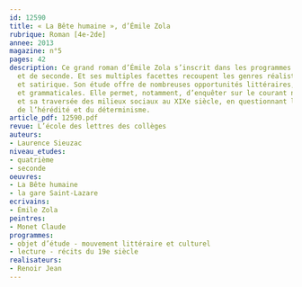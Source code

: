 ```yaml
---
id: 12590
title: « La Bête humaine », d’Émile Zola 
rubrique: Roman [4e-2de] 
annee: 2013
magazine: n°5
pages: 42
description: Ce grand roman d’Émile Zola s’inscrit dans les programmes de quatrième
  et de seconde. Et ses multiples facettes recoupent les genres réaliste, policier
  et satirique. Son étude offre de nombreuses opportunités littéraires, méthodologiques
  et grammaticales. Elle permet, notamment, d’enquêter sur le courant naturaliste
  et sa traversée des milieux sociaux au XIXe siècle, en questionnant les problématiques
  de l’hérédité et du déterminisme.
article_pdf: 12590.pdf
revue: L’école des lettres des collèges
auteurs:
- Laurence Sieuzac
niveau_etudes:
- quatrième
- seconde
oeuvres:
- La Bête humaine
- la gare Saint-Lazare
ecrivains:
- Émile Zola
peintres:
- Monet Claude
programmes:
- objet d’étude - mouvement littéraire et culturel
- lecture - récits du 19e siècle
realisateurs:
- Renoir Jean
---
```

